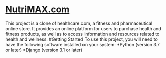 # [NutriMAX.com](https://hilarious-gelato-cae921.netlify.app/)
This project is a clone of healthcare.com, a fitness and pharmaceutical online store. It provides an online platform for users to purchase health and fitness products, as well as to access information and resources related to health and wellness.
#Getting Started 
To use this project, you will need to have the following software installed on your system:
*Python (version 3.7 or later)
*Django (version 3.1 or later)
